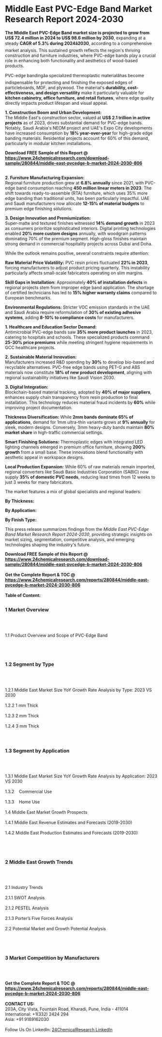 <h1>Middle East PVC-Edge Band Market Research Report 2024-2030</h1><p><strong>The Middle East PVC-Edge Band market size is projected to grow from US$ 72.4 million in 2024 to US$ 98.6 million by 2030</strong>, expanding at a steady <strong>CAGR of 5.3% during 2024â2030</strong>, according to a comprehensive market analysis. This sustained growth reflects the region's thriving construction and furniture industries, where PVC-edge bands play a crucial role in enhancing both functionality and aesthetics of wood-based products.</p><p>PVC-edge bandingâa specialized thermoplastic materialâhas become indispensable for protecting and finishing the exposed edges of particleboards, MDF, and plywood. The material's <strong>durability, cost-effectiveness, and design versatility</strong> make it particularly valuable for <strong>kitchen cabinetry, office furniture, and retail fixtures</strong>, where edge quality directly impacts product lifespan and visual appeal.</p><p><strong>1. Construction Boom and Urban Development:</strong><br>
The Middle East's construction sector, valued at <strong>US$ 2.1 trillion in active projects</strong> as of 2023, drives substantial demand for PVC-edge bands. Notably, Saudi Arabia's NEOM project and UAE's Expo City developments have increased consumption by <strong>18% year-over-year</strong> for high-grade edge banding materials. Residential projects account for 60% of this demand, particularly in modular kitchen installations.</p><div><b>Download FREE Sample of this Report @ 
            <a href="https://www.24chemicalresearch.com/download-sample/280844/middle-east-pvcedge-b-market-2024-2030-806">
            https://www.24chemicalresearch.com/download-sample/280844/middle-east-pvcedge-b-market-2024-2030-806</a></b></div><br><p><strong>2. Furniture Manufacturing Expansion:</strong><br>
Regional furniture production grew at <strong>6.8% annually</strong> since 2021, with PVC-edge band consumption reaching <strong>450 million linear meters in 2023</strong>. The shift towards ready-to-assemble (RTA) furniture, which uses 35% more edge banding than traditional units, has been particularly impactful. UAE and Saudi manufacturers now allocate <strong>12-15% of material budgets</strong> to premium edge finishing solutions.</p><p><strong>3. Design Innovation and Premiumization:</strong><br>
Super-matte and textured finishes witnessed <strong>14% demand growth</strong> in 2023 as consumers prioritize sophisticated interiors. Digital printing technologies enabled <strong>20% more custom designs</strong> annually, with woodgrain patterns dominating 70% of the premium segment. High-gloss finishes maintain strong demand in commercial hospitality projects across Dubai and Doha.</p><p>While the outlook remains positive, several constraints require attention:</p><p><strong>Raw Material Price Volatility:</strong> PVC resin prices fluctuated <strong>22% in 2023</strong>, forcing manufacturers to adjust product pricing quarterly. This instability particularly affects small-scale fabricators operating on slim margins.</p><p><strong>Skill Gaps in Installation:</strong> Approximately <strong>40% of installation defects</strong> in regional projects stem from improper edge band application. The shortage of certified technicians has led to <strong>15% higher warranty claims</strong> compared to European benchmarks.</p><p><strong>Environmental Regulations:</strong> Stricter VOC emission standards in the UAE and Saudi Arabia require reformulation of <strong>30% of existing adhesive systems</strong>, adding <strong>8-10% to compliance costs</strong> for manufacturers.</p><p><strong>1. Healthcare and Education Sector Demand:</strong><br>
Antimicrobial PVC-edge bands saw <strong>35% more product launches</strong> in 2023, catering to hospitals and schools. These specialized products command <strong>25-30% price premiums</strong> while meeting stringent hygiene requirements in GCC healthcare projects.</p><p><strong>2. Sustainable Material Innovation:</strong><br>
Manufacturers increased R&amp;D spending by <strong>30%</strong> to develop bio-based and recyclable alternatives. PVC-free edge bands using PET-G and ABS materials now constitute <strong>18% of new product development</strong>, aligning with regional sustainability initiatives like Saudi Vision 2030.</p><p><strong>3. Digital Integration:</strong><br>
Blockchain-based material tracking, adopted by <strong>40% of major suppliers</strong>, enhances supply chain transparency from resin production to final installation. This technology reduces material fraud incidents by <strong>60%</strong> while improving project documentation.</p><p><strong>Thickness Diversification:</strong> While <strong>2mm bands dominate 65% of applications</strong>, demand for 1mm ultra-thin variants grows at <strong>9% annually</strong> for sleek, modern designs. Conversely, 3mm heavy-duty bands maintain <strong>80% market share</strong> in high-traffic commercial settings.</p><p><strong>Smart Finishing Solutions:</strong> Thermoplastic edges with integrated LED lighting channels emerged in premium office furniture, showing <strong>200% growth</strong> from a small base. These innovations blend functionality with aesthetic appeal in workspace designs.</p><p><strong>Local Production Expansion:</strong> While 60% of raw materials remain imported, regional converters like Saudi Basic Industries Corporation (SABIC) now supply <strong>35% of domestic PVC needs</strong>, reducing lead times from 12 weeks to just 3 weeks for many fabricators.</p><p>The market features a mix of global specialists and regional leaders:</p><p><strong>By Thickness:</strong></p><p><strong>By Application:</strong></p><p><strong>By Finish Type:</strong></p><p>This press release summarizes findings from the <em>Middle East PVC-Edge Band Market Research Report 2024-2030</em>, providing strategic insights on market sizing, segmentation, competitive analysis, and emerging technologies shaping the industry's future.</p><div><b>Download FREE Sample of this Report @ 
            <a href="https://www.24chemicalresearch.com/download-sample/280844/middle-east-pvcedge-b-market-2024-2030-806">
            https://www.24chemicalresearch.com/download-sample/280844/middle-east-pvcedge-b-market-2024-2030-806</a></b></div><br><div><b>Get the Complete Report & TOC @ 
            <a href="https://www.24chemicalresearch.com/reports/280844/middle-east-pvcedge-b-market-2024-2030-806">
            https://www.24chemicalresearch.com/reports/280844/middle-east-pvcedge-b-market-2024-2030-806</a></b></div><br>
            <b>Table of Content:</b><p><h2><span style="font-size:16px"><strong>1 Market Overview&nbsp;&nbsp; &nbsp;</strong></span></h2><br />
<br />
<p>1.1 Product Overview and Scope of PVC-Edge Band&nbsp;</p><br />
<br />
<h2><strong><span style="font-size:16px">1.2 Segment by Type&nbsp;&nbsp; &nbsp;</span></strong></h2><br />
<br />
<p>1.2.1 Middle East Market Size YoY Growth Rate Analysis by Type: 2023 VS 2030&nbsp;&nbsp; &nbsp;<br /><br />
1.2.2 1 mm Thick&nbsp;&nbsp; &nbsp;<br /><br />
1.2.3 2 mm Thick<br /><br />
1.2.4 3 mm Thick<br /><br />
<br />
<h2><span style="font-size:16px"><strong>1.3 Segment by Application&nbsp;&nbsp;</strong></span></h2><br />
<br />
<p>1.3.1 Middle East Market Size YoY Growth Rate Analysis by Application: 2023 VS 2030&nbsp;&nbsp; &nbsp;<br /><br />
1.3.2&nbsp;&nbsp; &nbsp;Commercial Use<br /><br />
1.3.3&nbsp;&nbsp; &nbsp;Home Use<br /><br />
1.4 Middle East Market Growth Prospects&nbsp;&nbsp; &nbsp;<br /><br />
1.4.1 Middle East Revenue Estimates and Forecasts (2019-2030)&nbsp;&nbsp; &nbsp;<br /><br />
1.4.2 Middle East Production Estimates and Forecasts (2019-2030)&nbsp;&nbsp;</p><br />
<br />
<h2><span style="font-size:16px"><strong>2 Middle East Growth Trends&nbsp;&nbsp; &nbsp;</strong></span></h2><br />
<br />
<p>2.1 Industry Trends&nbsp;&nbsp; &nbsp;<br /><br />
2.1.1 SWOT Analysis&nbsp;&nbsp; &nbsp;<br /><br />
2.1.2 PESTEL Analysis&nbsp;&nbsp; &nbsp;<br /><br />
2.1.3 Porter&rsquo;s Five Forces Analysis&nbsp;&nbsp; &nbsp;<br /><br />
2.2 Potential Market and Growth Potential Analysis&nbsp;&nbsp; &nbsp;</p><br />
<br />
<h2><span style="font-size:16px"><strong>3 Market Competition by Manufacturers&nbsp;&nbsp; </strong> </span></h2><br />
<br />
<p></p><div><b>Get the Complete Report & TOC @ 
            <a href="https://www.24chemicalresearch.com/reports/280844/middle-east-pvcedge-b-market-2024-2030-806">
            https://www.24chemicalresearch.com/reports/280844/middle-east-pvcedge-b-market-2024-2030-806</a></b></div><br><b>CONTACT US:</b><br>
            203A, City Vista, Fountain Road, Kharadi, Pune, India - 411014<br>
            International: +1(332) 2424 294<br>
            Asia: +91 9169162030 <br><br>
            Follow Us On LinkedIn: <a href="https://www.linkedin.com/company/24chemicalresearch/">24ChemicalResearch LinkedIn</a>
